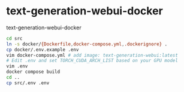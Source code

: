 # text-generation-webui-docker

text-generation-webui-docker

```bash
cd src
ln -s docker/{Dockerfile,docker-compose.yml,.dockerignore} .
cp docker/.env.example .env
vim docker-compose.yml # add image: text-generation-webui:latest
# Edit .env and set TORCH_CUDA_ARCH_LIST based on your GPU model
vim .env
docker compose build
cd ..
cp src/.env .env

```
